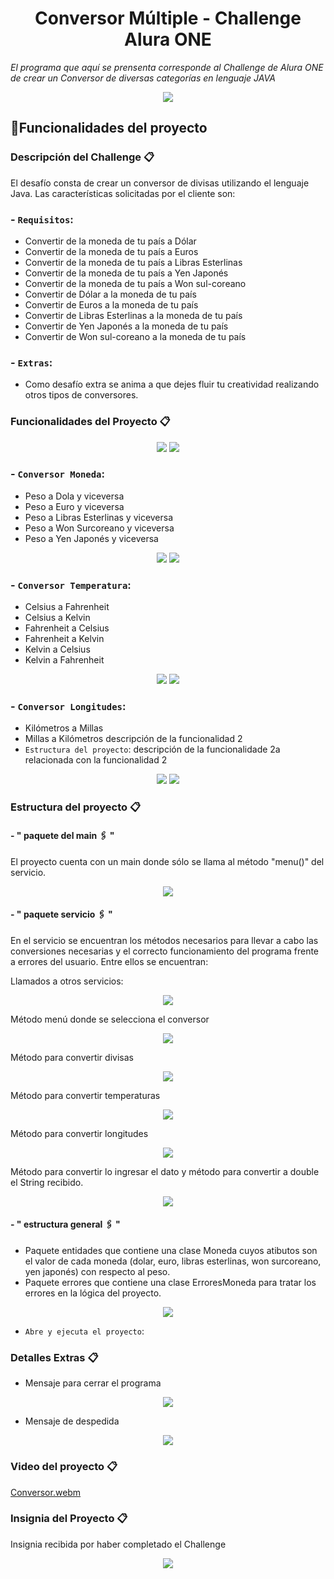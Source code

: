 <h1 align="center"> Conversor Múltiple - Challenge Alura ONE </h1>

<em>El programa que aquí se prensenta corresponde al Challenge de Alura ONE de crear un Conversor de diversas categorías en lenguaje JAVA</em> 
<p align="center">
   <img src="https://res.cloudinary.com/dbaqfw9vn/image/upload/v1678229435/Conversor%20Challenge%20-%20Alura%20ONE/java1_m0rcls.png">
</p>

## :hammer:Funcionalidades del proyecto

### Descripción del Challenge 📋

El desafío consta de crear un conversor de divisas utilizando el lenguaje Java. Las características solicitadas por el cliente son:

### - `Requisitos`:
- Convertir de la moneda de tu país a Dólar
- Convertir de la moneda de tu país  a Euros
- Convertir de la moneda de tu país  a Libras Esterlinas
- Convertir de la moneda de tu país  a Yen Japonés
- Convertir de la moneda de tu país  a Won sul-coreano
- Convertir de Dólar a la moneda de tu país
- Convertir de Euros a la moneda de tu país
- Convertir de Libras Esterlinas a la moneda de tu país
- Convertir de Yen Japonés a la moneda de tu país
- Convertir de Won sul-coreano a la moneda de tu país

### - `Extras`:
- Como desafío extra se anima a que dejes fluir tu creatividad realizando otros tipos de conversores.

### Funcionalidades del Proyecto 📋
<p align="center">
   <img src="https://res.cloudinary.com/dbaqfw9vn/image/upload/v1678234083/Conversor%20Challenge%20-%20Alura%20ONE/conversor_zimlv9.jpg">
   <img src="https://res.cloudinary.com/dbaqfw9vn/image/upload/v1678234083/Conversor%20Challenge%20-%20Alura%20ONE/conversor1_sccpbg.jpg">
</p>

### - `Conversor Moneda`:
- Peso a Dola y viceversa
- Peso a Euro y viceversa
- Peso a Libras Esterlinas y viceversa
- Peso a Won Surcoreano y viceversa
- Peso a Yen Japonés y viceversa
<p align="center">
   <img src="https://res.cloudinary.com/dbaqfw9vn/image/upload/v1678312422/Conversor%20Challenge%20-%20Alura%20ONE/conversor-moneda_ruqqwa.jpg">
   <img src="https://res.cloudinary.com/dbaqfw9vn/image/upload/v1678312422/Conversor%20Challenge%20-%20Alura%20ONE/conversor-moneda-1_svulp9.jpg">
</p>

### - `Conversor Temperatura`:
- Celsius a Fahrenheit
- Celsius a Kelvin
- Fahrenheit a Celsius
- Fahrenheit a Kelvin
- Kelvin a Celsius
- Kelvin a Fahrenheit
<p align="center">
   <img src="https://res.cloudinary.com/dbaqfw9vn/image/upload/v1678312422/Conversor%20Challenge%20-%20Alura%20ONE/conversor-temperatura_ydl7t2.jpg">
   <img src="https://res.cloudinary.com/dbaqfw9vn/image/upload/v1678312422/Conversor%20Challenge%20-%20Alura%20ONE/conversor-temperatura-1_kwvjxj.jpg">
</p>

### - `Conversor Longitudes`:
- Kilómetros a Millas
- Millas a Kilómetros
descripción de la funcionalidad 2
- `Estructura del proyecto`: descripción de la funcionalidade 2a relacionada con la funcionalidad 2
<p align="center">
   <img src="https://res.cloudinary.com/dbaqfw9vn/image/upload/v1678312421/Conversor%20Challenge%20-%20Alura%20ONE/conversor-longitud_fhp3ne.jpg">
   <img src="https://res.cloudinary.com/dbaqfw9vn/image/upload/v1678312421/Conversor%20Challenge%20-%20Alura%20ONE/conversor-longitud-1_pyrjqj.jpg">
</p>

### Estructura del proyecto 📋
#### - " paquete del main 🖇️ "
El proyecto cuenta con un main donde sólo se llama al método "menu()" del servicio.

<p align="center">
  <img src="https://res.cloudinary.com/dbaqfw9vn/image/upload/v1678229436/Conversor%20Challenge%20-%20Alura%20ONE/main_iysdg9.jpg">
 </p>

#### - " paquete servicio 🖇️ "
En el servicio se encuentran los métodos necesarios para llevar a cabo las conversiones necesarias y el correcto funcionamiento del programa frente a errores del usuario. 
Entre ellos se encuentran:

Llamados a otros servicios:
<p align="center">
  <img src="https://res.cloudinary.com/dbaqfw9vn/image/upload/v1678229434/Conversor%20Challenge%20-%20Alura%20ONE/menu-servicio-contructores_umnsh4.jpg">
 </p>

Método menú donde se selecciona el conversor 
<p align="center">
  <img src="https://res.cloudinary.com/dbaqfw9vn/image/upload/v1678229433/Conversor%20Challenge%20-%20Alura%20ONE/menu-seleccion-conversor_kggyol.jpg">
 </p>
 
Método para convertir divisas
<p align="center">
  <img src="https://res.cloudinary.com/dbaqfw9vn/image/upload/v1678229435/Conversor%20Challenge%20-%20Alura%20ONE/menu-conversor-moneda_zvdr87.jpg">
 </p>
 
Método para convertir temperaturas
<p align="center">
  <img src="https://res.cloudinary.com/dbaqfw9vn/image/upload/v1678229434/Conversor%20Challenge%20-%20Alura%20ONE/menu-conversor-temperatura_mqyxpm.jpg">
 </p>
 
Método para convertir longitudes
<p align="center">
  <img src="https://res.cloudinary.com/dbaqfw9vn/image/upload/v1678229434/Conversor%20Challenge%20-%20Alura%20ONE/menu-conversor-longitudes_gbktnr.jpg">
 </p>
 
Método para convertir lo ingresar el dato y método para convertir a double el String recibido.
<p align="center">
  <img src="https://res.cloudinary.com/dbaqfw9vn/image/upload/v1678229435/Conversor%20Challenge%20-%20Alura%20ONE/metodos-extras_l9qbst.jpg">
 </p>

#### - " estructura general 🖇️ "

- Paquete entidades que contiene una clase Moneda cuyos atibutos son el valor de cada moneda (dolar, euro, libras esterlinas, won surcoreano, yen japonés) con respecto al peso.
- Paquete errores que contiene una clase ErroresMoneda para tratar los errores en la lógica del proyecto.
<p align="center">
  <img src="https://res.cloudinary.com/dbaqfw9vn/image/upload/v1678229435/Conversor%20Challenge%20-%20Alura%20ONE/estructura_mtcqyq.jpg">
 </p>

- `Abre y ejecuta el proyecto`:
### Detalles Extras 📋
- Mensaje para cerrar el programa
<p align="center">
  <img src="https://res.cloudinary.com/dbaqfw9vn/image/upload/v1678312422/Conversor%20Challenge%20-%20Alura%20ONE/mensaje-pregunta_gytmg2.jpg">
 </p>
 
- Mensaje de despedida
<p align="center">
  <img src="https://res.cloudinary.com/dbaqfw9vn/image/upload/v1678312422/Conversor%20Challenge%20-%20Alura%20ONE/mensaje-despedida_cdo7lx.jpg">
 </p>
 
 ### Video del proyecto 📋
 [Conversor.webm](https://user-images.githubusercontent.com/110341896/224116155-adff8206-7244-448a-8958-1c4b993cbdd3.webm)
 
 ### Insignia del Proyecto 📋
Insignia recibida por haber completado el Challenge
<p align="center">
   <img src="https://res.cloudinary.com/dbaqfw9vn/image/upload/v1678312423/Conversor%20Challenge%20-%20Alura%20ONE/cms_files_10224_1671211831Prancheta_8_yiws3v.png">
</p>
